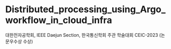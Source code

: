 # Distributed_processing_using_Argo_workflow_in_cloud_infra
대한전자공학회, IEEE Daejun Section, 한국통신학회 주관 학술대회 CEIC-2023 (논문우수상 수상)
